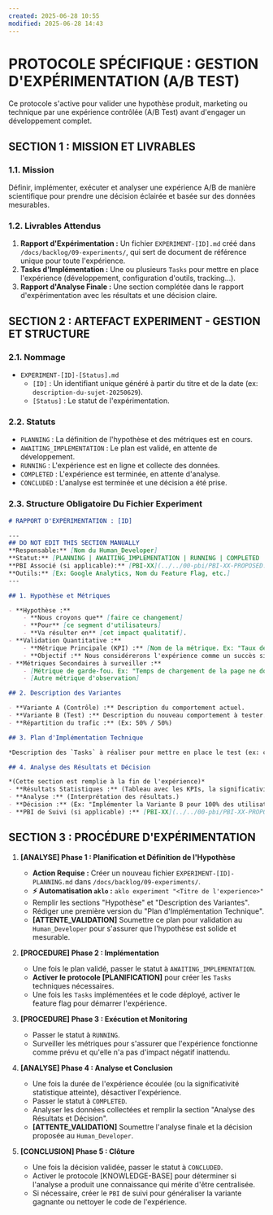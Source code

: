 ```yaml
---
created: 2025-06-28 10:55
modified: 2025-06-28 14:43
---
```


# PROTOCOLE SPÉCIFIQUE : GESTION D'EXPÉRIMENTATION (A/B TEST)

Ce protocole s'active pour valider une hypothèse produit, marketing ou technique par une expérience contrôlée (A/B Test) avant d'engager un développement complet.

## SECTION 1 : MISSION ET LIVRABLES

### 1.1. Mission

Définir, implémenter, exécuter et analyser une expérience A/B de manière scientifique pour prendre une décision éclairée et basée sur des données mesurables.

### 1.2. Livrables Attendus

1. **Rapport d'Expérimentation :** Un fichier `EXPERIMENT-[ID].md` créé dans `/docs/backlog/09-experiments/`, qui sert de document de référence unique pour toute l'expérience.
2. **Tasks d'Implémentation :** Une ou plusieurs `Tasks` pour mettre en place l'expérience (développement, configuration d'outils, tracking…).
3. **Rapport d'Analyse Finale :** Une section complétée dans le rapport d'expérimentation avec les résultats et une décision claire.

## SECTION 2 : ARTEFACT EXPERIMENT - GESTION ET STRUCTURE

### 2.1. Nommage

- `EXPERIMENT-[ID]-[Status].md`
    - `[ID]` : Un identifiant unique généré à partir du titre et de la date (ex: `description-du-sujet-20250629`).
    - `[Status]` : Le statut de l'expérimentation.

### 2.2. Statuts

- `PLANNING` : La définition de l'hypothèse et des métriques est en cours.
- `AWAITING_IMPLEMENTATION` : Le plan est validé, en attente de développement.
- `RUNNING` : L'expérience est en ligne et collecte des données.
- `COMPLETED` : L'expérience est terminée, en attente d'analyse.
- `CONCLUDED` : L'analyse est terminée et une décision a été prise.

### 2.3. Structure Obligatoire Du Fichier Experiment

```markdown
# RAPPORT D'EXPÉRIMENTATION : [ID]

---
## DO NOT EDIT THIS SECTION MANUALLY
**Responsable:** [Nom du Human_Developer]
**Statut:** [PLANNING | AWAITING_IMPLEMENTATION | RUNNING | COMPLETED | CONCLUDED]
**PBI Associé (si applicable):** [PBI-XX](../../00-pbi/PBI-XX-PROPOSED.md)
**Outils:** [Ex: Google Analytics, Nom du Feature Flag, etc.]
---

## 1. Hypothèse et Métriques

- **Hypothèse :**
    - **Nous croyons que** [faire ce changement]
    - **Pour** [ce segment d'utilisateurs]
    - **Va résulter en** [cet impact qualitatif].
- **Validation Quantitative :**
    - **Métrique Principale (KPI) :** [Nom de la métrique. Ex: "Taux de conversion du bouton CTA"]
    - **Objectif :** Nous considérerons l'expérience comme un succès si le KPI [augmente/diminue] de [X%] avec une significativité statistique de [95%].
- **Métriques Secondaires à surveiller :**
    - [Métrique de garde-fou. Ex: "Temps de chargement de la page ne doit pas augmenter"]
    - [Autre métrique d'observation]

## 2. Description des Variantes

- **Variante A (Contrôle) :** Description du comportement actuel.
- **Variante B (Test) :** Description du nouveau comportement à tester.
- **Répartition du trafic :** (Ex: 50% / 50%)

## 3. Plan d'Implémentation Technique

*Description des `Tasks` à réaliser pour mettre en place le test (ex: création d'un feature flag, ajout d'événements de tracking, modification de l'interface).*

## 4. Analyse des Résultats et Décision

*(Cette section est remplie à la fin de l'expérience)*
- **Résultats Statistiques :** (Tableau avec les KPIs, la significativité statistique, etc.)
- **Analyse :** (Interprétation des résultats.)
- **Décision :** (Ex: "Implémenter la Variante B pour 100% des utilisateurs", "Arrêter l'expérience et rester sur la Variante A", "Lancer une nouvelle itération".)
- **PBI de Suivi (si applicable) :** [PBI-XX](../../00-pbi/PBI-XX-PROPOSED.md)
```

## SECTION 3 : PROCÉDURE D'EXPÉRIMENTATION

1. **[ANALYSE] Phase 1 : Planification et Définition de l'Hypothèse**
      - **Action Requise :** Créer un nouveau fichier `EXPERIMENT-[ID]-PLANNING.md` dans `/docs/backlog/09-experiments/`.
      - **⚡ Automatisation `aklo` :** `aklo experiment "<Titre de l'experience>"`
      - Remplir les sections "Hypothèse" et "Description des Variantes".
      - Rédiger une première version du "Plan d'Implémentation Technique".
      - **[ATTENTE\_VALIDATION]** Soumettre ce plan pour validation au `Human_Developer` pour s'assurer que l'hypothèse est solide et mesurable.

2. **[PROCEDURE] Phase 2 : Implémentation**
      - Une fois le plan validé, passer le statut à `AWAITING_IMPLEMENTATION`.
      - **Activer le protocole [PLANIFICATION]** pour créer les `Tasks` techniques nécessaires.
      - Une fois les `Tasks` implémentées et le code déployé, activer le feature flag pour démarrer l'expérience.

3. **[PROCEDURE] Phase 3 : Exécution et Monitoring**
      - Passer le statut à `RUNNING`.
      - Surveiller les métriques pour s'assurer que l'expérience fonctionne comme prévu et qu'elle n'a pas d'impact négatif inattendu.

4. **[ANALYSE] Phase 4 : Analyse et Conclusion**
      - Une fois la durée de l'expérience écoulée (ou la significativité statistique atteinte), désactiver l'expérience.
      - Passer le statut à `COMPLETED`.
      - Analyser les données collectées et remplir la section "Analyse des Résultats et Décision".
      - **[ATTENTE\_VALIDATION]** Soumettre l'analyse finale et la décision proposée au `Human_Developer`.

5. **[CONCLUSION] Phase 5 : Clôture**
      - Une fois la décision validée, passer le statut à `CONCLUDED`.
      - Activer le protocole [KNOWLEDGE-BASE] pour déterminer si l'analyse a produit une connaissance qui mérite d'être centralisée.
      - Si nécessaire, créer le `PBI` de suivi pour généraliser la variante gagnante ou nettoyer le code de l'expérience.
